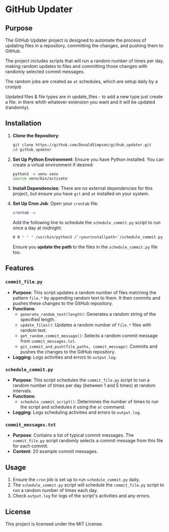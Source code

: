 # GitHub Updater

## Purpose

The GitHub Updater project is designed to automate the process of updating files in a repository, committing the changes, and pushing them to GitHub.

The project includes scripts that will run a random number of times per day, making random updates to files and committing those changes with randomly selected commit messages.

The random jobs are created as `at` schedules, which are setup daily by a cronjob

Updated files & file types are in update_files - to add a new type just create a file.<ext> in there whith whatever extension you want and it will be updated (randomly).

## Installation

1. **Clone the Repository**:
    ```sh
    git clone https://github.com/DonaldSimpson/github_updater.git
    cd github_updater
    ```

2. **Set Up Python Environment**:
    Ensure you have Python installed. You can create a virtual environment if desired:
    ```sh
    python3 -m venv venv
    source venv/bin/activate
    ```

3. **Install Dependencies**:
    There are no external dependencies for this project, but ensure you have `git` and `at` installed on your system.

4. **Set Up Cron Job**:
    Open your `crontab` file:
    ```sh
    crontab -e
    ```
    Add the following line to schedule the `schedule_commit.py` script to run once a day at midnight:
    ```sh
    0 0 * * * /usr/bin/python3 /`<yourinstallpath>`/schedule_commit.py
    ```
    Ensure you **update the path** to the files in the `schedule_commit.py` file too.

## Features

### `commit_file.py`

- **Purpose**: This script updates a random number of files matching the pattern `file.*` by appending random text to them. It then commits and pushes these changes to the GitHub repository.
- **Functions**:
  - `generate_random_text(length)`: Generates a random string of the specified length.
  - `update_files()`: Updates a random number of `file.*` files with random text.
  - `get_random_commit_message()`: Selects a random commit message from `commit_messages.txt`.
  - `git_commit_and_push(file_paths, commit_message)`: Commits and pushes the changes to the GitHub repository.
- **Logging**: Logs activities and errors to `output.log`.

### `schedule_commit.py`

- **Purpose**: This script schedules the `commit_file.py` script to run a random number of times per day (between 1 and 5 times) at random intervals.
- **Functions**:
  - `schedule_commit_script()`: Determines the number of times to run the script and schedules it using the `at` command.
- **Logging**: Logs scheduling activities and errors to `output.log`.

### `commit_messages.txt`

- **Purpose**: Contains a list of typical commit messages. The `commit_file.py` script randomly selects a commit message from this file for each commit.
- **Content**: 20 example commit messages.

## Usage

1. Ensure the `cron` job is set up to run `schedule_commit.py` daily.
2. The `schedule_commit.py` script will schedule the `commit_file.py` script to run a random number of times each day.
3. Check `output.log` for logs of the script's activities and any errors.

## License

This project is licensed under the MIT License.